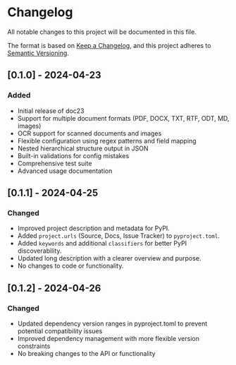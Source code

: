 # Changelog

All notable changes to this project will be documented in this file.

The format is based on [Keep a Changelog](https://keepachangelog.com/en/1.0.0/),
and this project adheres to [Semantic Versioning](https://semver.org/spec/v2.0.0.html).

## [0.1.0] - 2024-04-23

### Added
- Initial release of doc23
- Support for multiple document formats (PDF, DOCX, TXT, RTF, ODT, MD, images)
- OCR support for scanned documents and images
- Flexible configuration using regex patterns and field mapping
- Nested hierarchical structure output in JSON
- Built-in validations for config mistakes
- Comprehensive test suite
- Advanced usage documentation 

## [0.1.1] - 2024-04-25

### Changed
- Improved project description and metadata for PyPI.
- Added `project.urls` (Source, Docs, Issue Tracker) to `pyproject.toml`.
- Added `keywords` and additional `classifiers` for better PyPI discoverability.
- Updated long description with a clearer overview and purpose.
- No changes to code or functionality.

## [0.1.2] - 2024-04-26

### Changed
- Updated dependency version ranges in pyproject.toml to prevent potential compatibility issues
- Improved dependency management with more flexible version constraints
- No breaking changes to the API or functionality